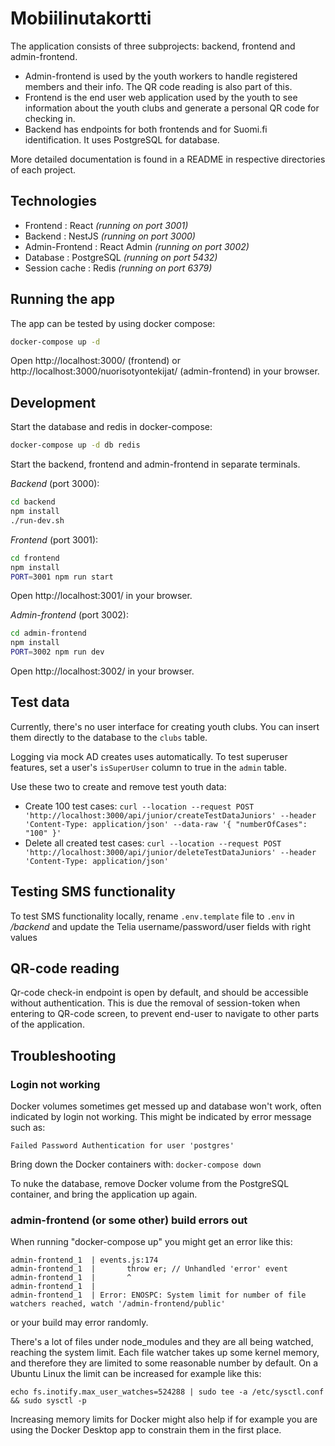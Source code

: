 # Mobiilinutakortti

The application consists of three subprojects: backend, frontend and admin-frontend.

* Admin-frontend is used by the youth workers to handle registered members and their info. The QR code reading is also
  part of this.
* Frontend is the end user web application used by the youth to see information about the youth clubs and generate a
  personal QR code for checking in.
* Backend has endpoints for both frontends and for Suomi.fi identification. It uses PostgreSQL for database.

More detailed documentation is found in a README in respective directories of each project.

## Technologies

- Frontend : React *(running on port 3001)*
- Backend : NestJS *(running on port 3000)*
- Admin-Frontend : React Admin *(running on port 3002)*
- Database : PostgreSQL *(running on port 5432)*
- Session cache : Redis *(running on port 6379)*

## Running the app

The app can be tested by using docker compose:

```bash
docker-compose up -d
```

Open http://localhost:3000/ (frontend) or http://localhost:3000/nuorisotyontekijat/ (admin-frontend) in your browser.

## Development

Start the database and redis in docker-compose:

```bash
docker-compose up -d db redis
```

Start the backend, frontend and admin-frontend in separate terminals.

*Backend* (port 3000):

```bash
cd backend
npm install
./run-dev.sh
```

*Frontend* (port 3001):

```bash
cd frontend
npm install
PORT=3001 npm run start
```

Open http://localhost:3001/ in your browser.

*Admin-frontend* (port 3002):

```bash
cd admin-frontend
npm install
PORT=3002 npm run dev
```

Open http://localhost:3002/ in your browser.

## Test data

Currently, there's no user interface for creating youth clubs. You can insert them directly to the database to the
`clubs` table.

Logging via mock AD creates uses automatically. To test superuser features, set a user's `isSuperUser` column to true in
the `admin` table.

Use these two to create and remove test youth data:

* Create 100 test cases:
  `curl --location --request POST 'http://localhost:3000/api/junior/createTestDataJuniors' --header 'Content-Type: application/json' --data-raw '{ "numberOfCases": "100" }'`
* Delete all created test cases:
  `curl --location --request POST 'http://localhost:3000/api/junior/deleteTestDataJuniors' --header 'Content-Type: application/json'`

## Testing SMS functionality

To test SMS functionality locally, rename `.env.template` file to `.env` in */backend* and update the Telia
username/password/user fields with right values

## QR-code reading

Qr-code check-in endpoint is open by default, and should be accessible without authentication. This is due the removal
of session-token when entering to QR-code screen, to prevent end-user to navigate to other parts of the application.

## Troubleshooting

### Login not working

Docker volumes sometimes get messed up and database won't work, often indicated by login not working. This might be
indicated by error message such as:

`Failed Password Authentication for user 'postgres'`

Bring down the Docker containers with: `docker-compose down`

To nuke the database, remove Docker volume from the PostgreSQL container, and bring the application up again.

### admin-frontend (or some other) build errors out

When running "docker-compose up" you might get an error like this:

    admin-frontend_1  | events.js:174
    admin-frontend_1  |       throw er; // Unhandled 'error' event
    admin-frontend_1  |       ^
    admin-frontend_1  |
    admin-frontend_1  | Error: ENOSPC: System limit for number of file watchers reached, watch '/admin-frontend/public'

or your build may error randomly.

There's a lot of files under node_modules and they are all being watched, reaching the system limit. Each file watcher
takes up some kernel memory, and therefore they are limited to some reasonable number by default. On a Ubuntu Linux the
limit can be increased for example like this:

    echo fs.inotify.max_user_watches=524288 | sudo tee -a /etc/sysctl.conf && sudo sysctl -p

Increasing memory limits for Docker might also help if for example you are using the Docker Desktop app to constrain
them in the first place.

